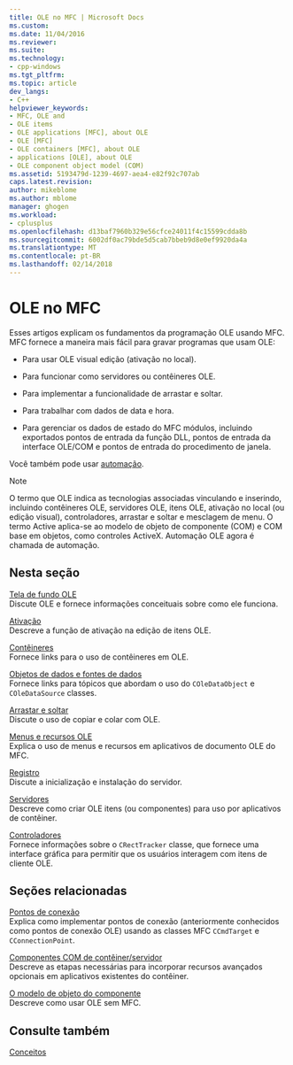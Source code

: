 ```yaml
---
title: OLE no MFC | Microsoft Docs
ms.custom: 
ms.date: 11/04/2016
ms.reviewer: 
ms.suite: 
ms.technology:
- cpp-windows
ms.tgt_pltfrm: 
ms.topic: article
dev_langs:
- C++
helpviewer_keywords:
- MFC, OLE and
- OLE items
- OLE applications [MFC], about OLE
- OLE [MFC]
- OLE containers [MFC], about OLE
- applications [OLE], about OLE
- OLE component object model (COM)
ms.assetid: 5193479d-1239-4697-aea4-e82f92c707ab
caps.latest.revision: 
author: mikeblome
ms.author: mblome
manager: ghogen
ms.workload:
- cplusplus
ms.openlocfilehash: d13baf7960b329e56cfce24011f4c15599cdda8b
ms.sourcegitcommit: 6002df0ac79bde5d5cab7bbeb9d8e0ef9920da4a
ms.translationtype: MT
ms.contentlocale: pt-BR
ms.lasthandoff: 02/14/2018
---
```

# <a name="ole-in-mfc"></a>OLE no MFC
Esses artigos explicam os fundamentos da programação OLE usando MFC. MFC fornece a maneira mais fácil para gravar programas que usam OLE:  
  
-   Para usar OLE visual edição (ativação no local).  
  
-   Para funcionar como servidores ou contêineres OLE.  
  
-   Para implementar a funcionalidade de arrastar e soltar.  
  
-   Para trabalhar com dados de data e hora.  
  
-   Para gerenciar os dados de estado do MFC módulos, incluindo exportados pontos de entrada da função DLL, pontos de entrada da interface OLE/COM e pontos de entrada do procedimento de janela.  
  
 Você também pode usar [automação](../mfc/automation.md).  
  
> [!NOTE]
>  O termo que OLE indica as tecnologias associadas vinculando e inserindo, incluindo contêineres OLE, servidores OLE, itens OLE, ativação no local (ou edição visual), controladores, arrastar e soltar e mesclagem de menu. O termo Active aplica-se ao modelo de objeto de componente (COM) e COM base em objetos, como controles ActiveX. Automação OLE agora é chamada de automação.  
  
## <a name="in-this-section"></a>Nesta seção  
 [Tela de fundo OLE](../mfc/ole-background.md)  
 Discute OLE e fornece informações conceituais sobre como ele funciona.  
  
 [Ativação](../mfc/activation-cpp.md)  
 Descreve a função de ativação na edição de itens OLE.  
  
 [Contêineres](../mfc/containers.md)  
 Fornece links para o uso de contêineres em OLE.  
  
 [Objetos de dados e fontes de dados](../mfc/data-objects-and-data-sources-ole.md)  
 Fornece links para tópicos que abordam o uso do `COleDataObject` e `COleDataSource` classes.  
  
 [Arrastar e soltar](../mfc/drag-and-drop-ole.md)  
 Discute o uso de copiar e colar com OLE.  
  
 [Menus e recursos OLE](../mfc/menus-and-resources-ole.md)  
 Explica o uso de menus e recursos em aplicativos de documento OLE do MFC.  
  
 [Registro](../mfc/registration.md)  
 Discute a inicialização e instalação do servidor.  
  
 [Servidores](../mfc/servers.md)  
 Descreve como criar OLE itens (ou componentes) para uso por aplicativos de contêiner.  
  
 [Controladores](../mfc/trackers.md)  
 Fornece informações sobre o `CRectTracker` classe, que fornece uma interface gráfica para permitir que os usuários interagem com itens de cliente OLE.  
  
## <a name="related-sections"></a>Seções relacionadas  
 [Pontos de conexão](../mfc/connection-points.md)  
 Explica como implementar pontos de conexão (anteriormente conhecidos como pontos de conexão OLE) usando as classes MFC `CCmdTarget` e `CConnectionPoint`.  
  
 [Componentes COM de contêiner/servidor](../mfc/containers-advanced-features.md)  
 Descreve as etapas necessárias para incorporar recursos avançados opcionais em aplicativos existentes do contêiner.  
  
 [O modelo de objeto do componente](http://msdn.microsoft.com/library/windows/desktop/ms694363)  
 Descreve como usar OLE sem MFC.  
  
## <a name="see-also"></a>Consulte também  
 [Conceitos](../mfc/mfc-concepts.md)

